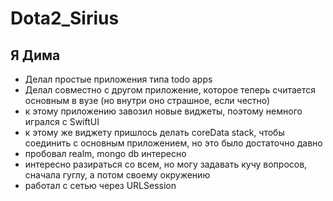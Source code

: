 # Dota2_Sirius

## Я Дима
- Делал простые приложения типа todo apps
- Делал совместно с другом приложение, которое теперь считается основным в вузе (но внутри оно страшное, если честно)
- к этому приложению завозил новые виджеты, поэтому немного игрался с SwiftUI
- к этому же виджету пришлось делать coreData stack, чтобы соединить с основным приложением, но это было достаточно давно
- пробовал realm, mongo db интересно 
- интересно разираться со всем, но могу задавать кучу вопросов, сначала гуглу, а потом своему окружению 
- работал с сетью через URLSession

